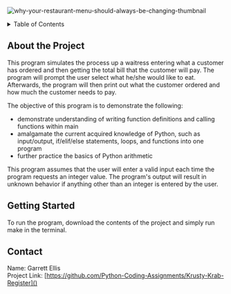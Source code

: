 ![why-your-restaurant-menu-should-always-be-changing-thumbnail](https://github.com/Python-Coding-Assignments/Krusty-Krab-Register/assets/154717520/925f07bd-2a3a-46bc-ada4-b4618753a723)

<details>
<summary>Table of Contents</summary>
<ol>
  <li>
    <a href='#about-the-project'>About the Project</a>
  </li>
  <li>
    <a href='#getting-started'>Getting Started</a>
  </li>
  <li>
    <a href='#Contact'>Contact</a>
  </li>  
</ol>
</details>

## About the Project
This program simulates the process up a waitress entering what a customer has ordered and then getting the total bill that the customer will pay.  The program will prompt the user select what he/she would like to eat.  Afterwards, the program will then print out what the customer ordered and how much the customer needs to pay.

The objective of this program is to demonstrate the following: 
* demonstrate understanding of writing function definitions and calling functions within main
* amalgamate the current acquired knowledge of Python, such as input/output, if/elif/else statements, loops, and functions into one program
* further practice the basics of Python arithmetic

This program assumes that the user will enter a valid input each time the program requests an integer value.  The program's output will result in unknown behavior if anything other than an integer is entered by the user.  

## Getting Started
To run the program, download the contents of the project and simply run make in the terminal.

## Contact
Name: Garrett Ellis\
Project Link: [https://github.com/Python-Coding-Assignments/Krusty-Krab-Register]()

